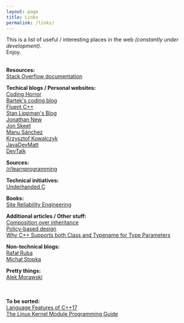 ```yaml
---
layout: page
title: Links
permalink: /links/
---
```


This is a list of useful / interesting places in the web _(constantly under development)_.<br>
Enjoy.<br><br>


**Resources:**<br>
[Stack Overflow documentation](http://stackoverflow.com/documentation)<br>


**Techical blogs / Personal websites:**<br>
[Coding Horror](https://blog.codinghorror.com/)<br>
[Bartek's coding blog](http://www.bfilipek.com)<br>
[Fluent C++](http://www.fluentcpp.com)<br>
[Stan Lippman's Blog](https://web.archive.org/web/20060618190154/http://blogs.msdn.com:80/slippman/default.aspx)<br>
[Jonathan New](http://blog.jonnew.com/)<br>
[Jon Skeet](https://codeblog.jonskeet.uk/)<br>
[Manu Sánchez](http://manu343726.github.io)<br>
[Krzysztof Kowalczyk](https://blog.kowalczyk.info)<br>
[JavaDevMatt](http://javadevmatt.pl)<br>
[DevTalk](http://devtalk.pl/)<br>

**Sources:**<br>
[/r/learnprogramming](https://www.reddit.com/r/learnprogramming/)

**Technical initiatives:**<br>
[Underhanded C](http://underhanded-c.org/)

**Books:**<br>
[Site Reliability Engineering](http://landing.google.com/sre/book.html)<br>


**Additional articles / Other stuff:**<br>
[Composition over inheritance](https://en.wikipedia.org/wiki/Composition_over_inheritance)<br>
[Policy-based design](https://en.wikipedia.org/wiki/Policy-based_design)<br>
[Why C++ Supports both Class and Typename for Type Parameters](https://web.archive.org/web/20060619131004/http://blogs.msdn.com/slippman/archive/2004/08/11/212768.aspx)

**Non-technical blogs:**<br>
[Rafał Ruba](http://rafalruba.pl)<br>
[Michał Stopka](http://michalstopka.pl)<br>

**Pretty things:**<br>
[Alek Morawski](http://alekmorawski.com/)<br>


<br><br>
**To be sorted:**<br>
[Language Features of C++17](/materials/cpp17_language.pdf)<br>
[The Linux Kernel Module Programming Guide](http://www.tldp.org/LDP/lkmpg/2.6/lkmpg.pdf)<br>